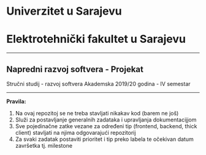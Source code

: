 # Univerzitet u Sarajevu
# Elektrotehnički fakultet u Sarajevu

---

## Napredni razvoj softvera - Projekat
Stručni studij - razvoj softvera
Akademska 2019/20 godina - IV semestar

---

**Pravila:**
1. Na ovaj repozitoj se ne treba stavljati nikakav kod (barem ne još)
2. Služi za postavljanje generalnih zadataka i upravljanja dokumentacijjom
3. Sve pojedinačne zatke vezane za određeni tip (frontend, backend, thick client) stavljati na njima odgovarajući repozitorij
4. Za svaki zadatak postaviti prioritet i tip preko labela te očekivan datum završetka tj. milestone
